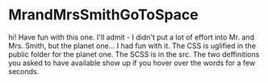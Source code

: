# MrandMrsSmithGoToSpace

hi! Have fun with this one. I'll admit - I didn't put a lot of effort into Mr. and Mrs. Smith, but the planet one... I had fun with it.
The CSS is uglified in the public folder for the planet one. The SCSS is in the src. 
The two deffinitions you asked to have available show up if you hover over the words for a few seconds.
